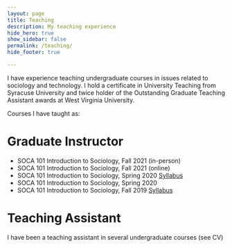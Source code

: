 ```yaml
---
layout: page
title: Teaching
description: My teaching experience
hide_hero: true
show_sidebar: false
permalink: /teaching/
hide_footer: true

---
```


I have experience teaching undergraduate courses in issues related to sociology and technology. I hold a certificate in University Teaching from Syracuse University and twice holder of the Outstanding Graduate Teaching Assistant awards at West Virginia University.

Courses I have taught as:

# Graduate Instructor

- SOCA 101 Introduction to Sociology, Fall 2021 (in-person)
- SOCA 101 Introduction to Sociology, Fall 2021 (online)
- SOCA 101 Introduction to Sociology, Spring 2020 <a href="/files/Soca101s20_SyllabusVG.pdf" target="_blank"> Syllabus</a>
- SOCA 101 Introduction to Sociology, Spring 2020
- SOCA 101 Introduction to Sociology, Fall 2019 <a href="/files/SOCA101f19_SyllabusVG.pdf" target="_blank"> Syllabus</a>



# Teaching Assistant

I have been a teaching assistant in several undergraduate courses (see CV)



